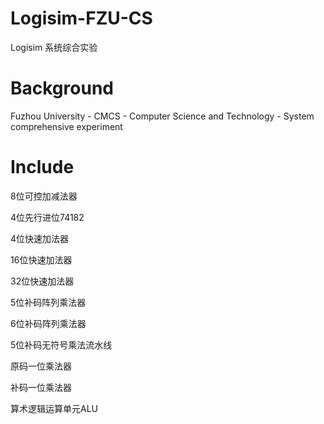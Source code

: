 # Logisim-FZU-CS
Logisim 系统综合实验

# Background

Fuzhou University - CMCS - Computer Science and Technology - System comprehensive experiment

# Include

8位可控加减法器

4位先行进位74182

4位快速加法器

16位快速加法器

32位快速加法器

5位补码阵列乘法器

6位补码阵列乘法器

5位补码无符号乘法流水线

原码一位乘法器

补码一位乘法器

算术逻辑运算单元ALU
